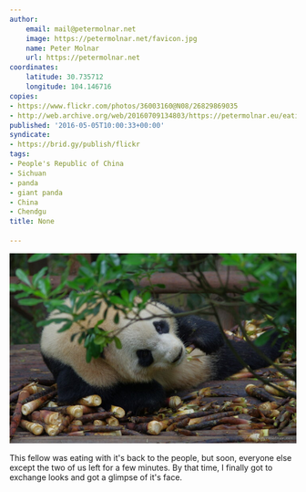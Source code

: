 ```yaml
---
author:
    email: mail@petermolnar.net
    image: https://petermolnar.net/favicon.jpg
    name: Peter Molnar
    url: https://petermolnar.net
coordinates:
    latitude: 30.735712
    longitude: 104.146716
copies:
- https://www.flickr.com/photos/36003160@N08/26829869035
- http://web.archive.org/web/20160709134803/https://petermolnar.eu/eating-panda-1/
published: '2016-05-05T10:00:33+00:00'
syndicate:
- https://brid.gy/publish/flickr
tags:
- People's Republic of China
- Sichuan
- panda
- giant panda
- China
- Chendgu
title: None

---
```


![](eating-panda-1.jpg)

This fellow was eating with it's back to the people, but soon, everyone
else except the two of us left for a few minutes. By that time, I
finally got to exchange looks and got a glimpse of it's face.